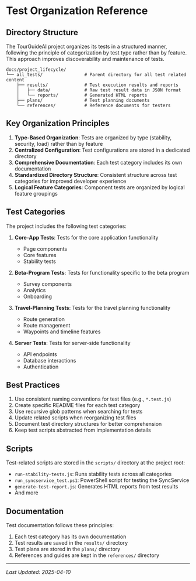 # Test Organization Reference

## Directory Structure

The TourGuideAI project organizes its tests in a structured manner, following the principle of categorization by test type rather than by feature. This approach improves discoverability and maintenance of tests.

```
docs/project_lifecycle/
└── all_tests/                # Parent directory for all test related content
    ├── results/              # Test execution results and reports
    │   ├── data/             # Raw test result data in JSON format
    │   └── reports/          # Generated HTML reports
    ├── plans/                # Test planning documents
    └── references/           # Reference documents for testers
```

## Key Organization Principles

1. **Type-Based Organization**: Tests are organized by type (stability, security, load) rather than by feature
2. **Centralized Configuration**: Test configurations are stored in a dedicated directory
3. **Comprehensive Documentation**: Each test category includes its own documentation
4. **Standardized Directory Structure**: Consistent structure across test categories for improved developer experience
5. **Logical Feature Categories**: Component tests are organized by logical feature groupings

## Test Categories

The project includes the following test categories:

1. **Core-App Tests**: Tests for the core application functionality
   - Page components
   - Core features
   - Stability tests

2. **Beta-Program Tests**: Tests for functionality specific to the beta program
   - Survey components
   - Analytics
   - Onboarding

3. **Travel-Planning Tests**: Tests for the travel planning functionality
   - Route generation
   - Route management
   - Waypoints and timeline features

4. **Server Tests**: Tests for server-side functionality
   - API endpoints
   - Database interactions
   - Authentication

## Best Practices

1. Use consistent naming conventions for test files (e.g., `*.test.js`)
2. Create specific README files for each test category
3. Use recursive glob patterns when searching for tests
4. Update related scripts when reorganizing test files
5. Document test directory structures for better comprehension
6. Keep test scripts abstracted from implementation details

## Scripts

Test-related scripts are stored in the `scripts/` directory at the project root:

- `run-stability-tests.js`: Runs stability tests across all categories
- `run_syncservice_test.ps1`: PowerShell script for testing the SyncService
- `generate-test-report.js`: Generates HTML reports from test results
- And more

## Documentation

Test documentation follows these principles:

1. Each test category has its own documentation
2. Test results are saved in the `results/` directory
3. Test plans are stored in the `plans/` directory
4. References and guides are kept in the `references/` directory

---

*Last Updated: 2025-04-10* 